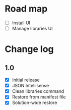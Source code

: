# Road map

- [ ] Install UI
- [ ] Manage libraries UI

# Change log

## 1.0

- [x] Initial release
- [x] JSON Intellisense
- [x] Clean libraries command
- [x] Restore from manifest file
- [x] Solution-wide restore